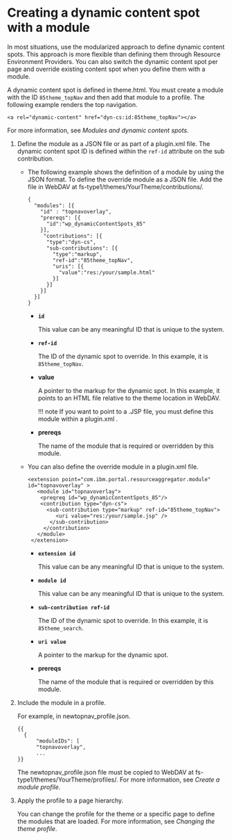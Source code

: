 # Creating a dynamic content spot with a module

In most situations, use the modularized approach to define dynamic content spots. This approach is more flexible than defining them through Resource Environment Providers. You can also switch the dynamic content spot per page and override existing content spot when you define them with a module.

A dynamic content spot is defined in theme.html. You must create a module with the ID `85theme_topNav` and then add that module to a profile. The following example renders the top navigation.

```
<a rel="dynamic-content" href="dyn-cs:id:85theme_topNav"></a>
```

For more information, see *Modules and dynamic content spots*.

1.  Define the module as a JSON file or as part of a plugin.xml file. The dynamic content spot ID is defined within the `ref-id` attribute on the sub contribution.

    -   The following example shows the definition of a module by using the JSON format. To define the override module as a JSON file. Add the file in WebDAV at fs-type1/themes/YourTheme/contributions/.

        ```
        { 
          "modules": [{   
            "id" : "topnavoverlay",
            "prereqs": [{    
              "id":"wp_dynamicContentSpots_85"  
            }],   
             "contributions": [{     
              "type":"dyn-cs",    
              "sub-contributions": [{       
                "type":"markup",       
                "ref-id":"85theme_topNav",       
                "uris": [{         
                  "value":"res:/your/sample.html"       
                }]     
              }]   
            }]
          }] 
        }
        ```

        -   **`id`**

            This value can be any meaningful ID that is unique to the system.

        -   **`ref-id`**

            The ID of the dynamic spot to override. In this example, it is `85theme_topNav`.

        -   **value**

            A pointer to the markup for the dynamic spot. In this example, it points to an HTML file relative to the theme location in WebDAV.

            !!! note
                If you want to point to a .JSP file, you must define this module within a plugin.xml .

        -   **prereqs**

            The name of the module that is required or overridden by this module.

    -   You can also define the override module in a plugin.xml file.

        ```
        <extension point="com.ibm.portal.resourceaggregator.module" id="topnavoverlay" >
           <module id="topnavoverlay">
            <preqreq id="wp_dynamicContentSpots_85"/>
            <contribution type="dyn-cs">
              <sub-contribution type="markup" ref-id="85theme_topNav">
                 <uri value="res:/your/sample.jsp" />
               </sub-contribution>
             </contribution>
           </module>
         </extension>
        ```

        -   **`extension id`**

            This value can be any meaningful ID that is unique to the system.

        -   **`module id`**

            This value can be any meaningful ID that is unique to the system.

        -   **`sub-contribution ref-id`**

            The ID of the dynamic spot to override. In this example, it is `85theme_search`.

        -   **`uri value`**

            A pointer to the markup for the dynamic spot.

        -   **prereqs**

            The name of the module that is required or overridden by this module.

2.  Include the module in a profile.

    For example, in newtopnav\_profile.json.

    ```
    {{
      {
    	  "moduleIDs": [
    	  "topnavoverlay",
    	  ...
    }}
    
    ```

    The newtopnav\_profile.json file must be copied to WebDAV at fs-type1/themes/YourTheme/profiles/. For more information, see *Create a module profile*.

3.  Apply the profile to a page hierarchy.

    You can change the profile for the theme or a specific page to define the modules that are loaded. For more information, see *Changing the theme profile*.


<!--
???+ info "Related information:"
    - [Create a module profile](../dev-theme/themeopt_update_modprof.md)
    - [Changing the theme profile](../dev-theme/themeopt_cust_changepro.md)

--->